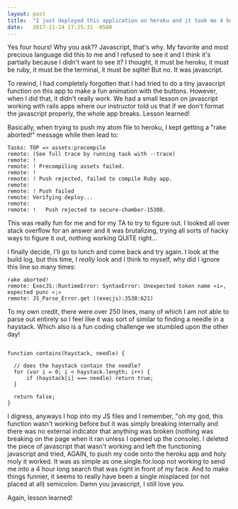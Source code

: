 ```yaml
---
layout: post
title:  "I just deployed this application on heroku and it took me 4 hours!"
date:   2017-11-14 17:25:31 -0500
---
```


Yes four hours! Why you ask?? Javascript, that's why. My favorite and most precious language did this to me and I refused to see it and I think it's partially because I didn't want to see it? I thought, it must be heroku, it must be ruby, it must be the terminal, it must be sqlite! But no. It was javascript.

To rewind, I had completely forgotten that I had tried to do a tiny javascript function on this app to make a fun animation with the buttons. However, when I did that, it didn't really work. We had a small lesson on javascript working with rails apps where our instructor told us that if we don't format the javascript properly, the whole app breaks. Lesson learned!

Basically, when trying to push my atom file to heroku, I kept getting a "rake aborted!" message while then lead to:
```
Tasks: TOP => assets:precompile
remote: (See full trace by running task with --trace)
remote: !
remote: ! Precompiling assets failed.
remote: !
remote: ! Push rejected, failed to compile Ruby app.
remote:
remote: ! Push failed
remote: Verifying deploy...
remote:
remote: !	Push rejected to secure-chamber-15308.
```

This was really fun for me and for my TA to try to figure out. I looked all over stack overflow for an answer and it was brutalizing, trying all sorts of hacky ways to figure it out, nothing working QUITE right...

I finally decide, I'll go to lunch and come back and try again. I look at the build log, but this time, I *really* look and I think to myself, why did I ignore this line so many times:
```
rake aborted!
remote: ExecJS::RuntimeError: SyntaxError: Unexpected token name «i», expected punc «;»
remote: JS_Parse_Error.get ((execjs):3538:621)
```

To my own credit, there were over 250 lines, many of which I am not able to parse out entirely so I feel like it was sort of similar to finding a needle in a haystack. Which also is a fun coding challenge we stumbled upon the other day!

<pre><code class="javascript">
function contains(haystack, needle) {

  // does the haystack contain the needle?
  for (var i = 0; i < haystack.length; i++) {
      if (haystack[i] === needle) return true;
  }

  return false;
}
</code></pre>

I digress, anyways I hop into my JS files and I remember, "oh my god, this function wasn't working before but it was simply breaking internally and there was no external indicator that anything was broken (nothing was breaking on the page when it ran unless I opened up the console). I deleted the piece of javascript that wasn't working and left the functioning javascript and tried, AGAIN, to push my code onto the heroku app and holy moly it worked. It was as simple as one.single.for.loop not working to send me into a 4 hour long search that was right in front of my face. And to make things funnier, it seems to really have been a single misplaced (or not placed at all) semicolon. Damn you javascript, I still love you.

Again, lesson learned!
